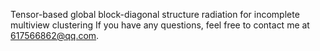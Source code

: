 Tensor-based global block-diagonal structure radiation for incomplete multiview clustering
If you have any questions, feel free to contact me at 617566862@qq.com.
